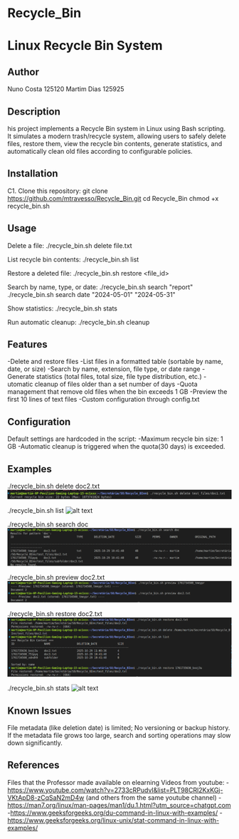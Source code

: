 # Recycle_Bin
# Linux Recycle Bin System

## Author
Nuno Costa
125120
Martim Dias 
125925

## Description
his project implements a Recycle Bin system in Linux using Bash scripting.  
It simulates a modern trash/recycle system, allowing users to safely delete files, restore them, view the recycle bin contents, generate statistics, and automatically clean old files according to configurable policies.


## Installation
C1. Clone this repository:
   git clone https://github.com/mtravesso/Recycle_Bin.git
   cd Recycle_Bin
   chmod +x recycle_bin.sh


## Usage
Delete a file:
    ./recycle_bin.sh delete file.txt

List recycle bin contents:
    ./recycle_bin.sh list

Restore a deleted file:
    ./recycle_bin.sh restore <file_id>

Search by name, type, or date:
    ./recycle_bin.sh search "report"
    ./recycle_bin.sh search date "2024-05-01" "2024-05-31"

Show statistics:
    ./recycle_bin.sh stats

Run automatic cleanup:
    ./recycle_bin.sh cleanup


## Features
-Delete and restore files
-List files in a formatted table (sortable by name, date, or size)
-Search by name, extension, file type, or date range
-Generate statistics (total files, total size, file type distribution, etc.)
-utomatic cleanup of files older than a set number of days
-Quota management that remove old files when the bin exceeds 1 GB
-Preview the first 10 lines of text files
-Custom configuration through config.txt


## Configuration
Default settings are hardcoded in the script:
    -Maximum recycle bin size: 1 GB
    -Automatic cleanup is triggered when the quota(30 days) is exceeded.


## Examples
./recycle_bin.sh delete doc2.txt
![alt text](delete.png)

./recycle_bin.sh list
![alt text](list_view.png)

./recycle_bin.sh search doc
![alt text](search.png)

./recycle_bin.sh preview doc2.txt
![alt text](preview.png)

./recycle_bin.sh restore doc2.txt
![alt text](restore.png)

./recycle_bin.sh stats
![alt text](/home/martim/Secretária/SO/Recycle_BInn/ScreenShots/stats.png)


## Known Issues
File metadata (like deletion date) is limited; 
No versioning or backup history.
If the metadata file grows too large, search and sorting operations may slow down significantly.


## References
Files that the Professor made available on elearning
Videos from youtube:
    -https://www.youtube.com/watch?v=2733cRPudvI&list=PLT98CRl2KxKGj-VKtApD8-zCqSaN2mD4w (and others from the same youtube channel)
    -https://man7.org/linux/man-pages/man1/du.1.html?utm_source=chatgpt.com
    -https://www.geeksforgeeks.org/du-command-in-linux-with-examples/
    -https://www.geeksforgeeks.org/linux-unix/stat-command-in-linux-with-examples/

